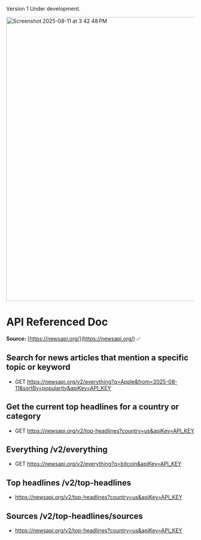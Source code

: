 Version 1 Under development.

<img width="1280" height="758" alt="Screenshot 2025-08-11 at 3 42 48 PM" src="https://github.com/user-attachments/assets/3b28973d-b08a-4d49-9e0c-c7dda2603729" />

# API Referenced Doc

**Source:** [https://newsapi.org/](https://newsapi.org/) ✅

## Search for news articles that mention a specific topic or keyword
- GET https://newsapi.org/v2/everything?q=Apple&from=2025-08-11&sortBy=popularity&apiKey=API_KEY

## Get the current top headlines for a country or category
- GET https://newsapi.org/v2/top-headlines?country=us&apiKey=API_KEY

## Everything /v2/everything
- GET https://newsapi.org/v2/everything?q=bitcoin&apiKey=API_KEY


## Top headlines /v2/top-headlines
- https://newsapi.org/v2/top-headlines?country=us&apiKey=API_KEY

## Sources /v2/top-headlines/sources
- https://newsapi.org/v2/top-headlines?country=us&apiKey=API_KEY

